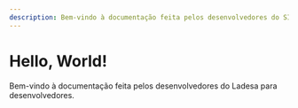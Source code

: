 ```yaml
---
description: Bem-vindo à documentação feita pelos desenvolvedores do SISGHA / Ladesa para desenvolvedores.
---
```


# Hello, World!

<script setup>
  import LinkCard from '../../components/LinkCard.vue';
</script>

Bem-vindo à documentação feita pelos desenvolvedores do Ladesa para desenvolvedores.

<div>
  <LinkCard title="Sistemas"
    href="/developers/services"
    description="Veja os sistemas que constituem nossos projetos e aprenda como contribuir."
  />

<LinkCard
  title="Integração"
  href="/developers/connect/"
  description="Saiba como integrar os serviços do Ladesa em outros sistemas."
/>

<LinkCard
    title="Tutoriais"
    description="Aprenda conceitos e tecnologias com uma documentação preparada por nossa comunidade."
    href="/developers/tutorials/"
  />

</div>
